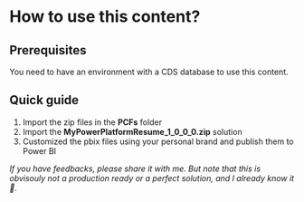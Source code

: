 # How to use this content?
## Prerequisites
You need to have an environment with a CDS database to use this content.

## Quick guide
1. Import the zip files in the **PCFs** folder
2. Import the **MyPowerPlatformResume_1_0_0_0.zip** solution
3. Customized the pbix files using your personal brand and publish them to Power BI

*If you have feedbacks, please share it with me. But note that this is obvisouly not a production ready or a perfect solution, and I already know it 🤗.*
